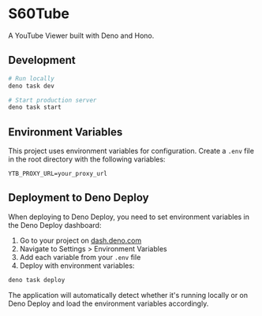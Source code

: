 # S60Tube

A YouTube Viewer built with Deno and Hono.

## Development

```bash
# Run locally
deno task dev

# Start production server
deno task start
```

## Environment Variables

This project uses environment variables for configuration. Create a `.env` file
in the root directory with the following variables:

```
YTB_PROXY_URL=your_proxy_url
```

## Deployment to Deno Deploy

When deploying to Deno Deploy, you need to set environment variables in the Deno
Deploy dashboard:

1. Go to your project on [dash.deno.com](https://dash.deno.com)
2. Navigate to Settings > Environment Variables
3. Add each variable from your `.env` file
4. Deploy with environment variables:

```bash
deno task deploy
```

The application will automatically detect whether it's running locally or on
Deno Deploy and load the environment variables accordingly.

